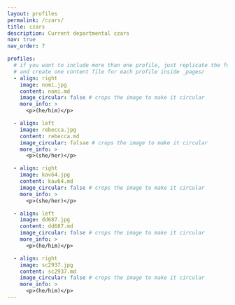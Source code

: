 ```yaml
---
layout: profiles
permalink: /czars/
title: czars
description: Current departmental czars
nav: true
nav_order: 7

profiles:
  # if you want to include more than one profile, just replicate the following block
  # and create one content file for each profile inside _pages/
  - align: right
    image: nomi.jpg
    content: nomi.md
    image_circular: false # crops the image to make it circular
    more_info: >
      <p>(he/him)</p>

  - align: left
    image: rebecca.jpg
    content: rebecca.md
    image_circular: falsae # crops the image to make it circular
    more_info: >
      <p>(she/her)</p>

  - align: right
    image: kav64.jpg
    content: kav64.md
    image_circular: false # crops the image to make it circular
    more_info: >
      <p>(she/her)</p>

  - align: left
    image: dd687.jpg
    content: dd687.md
    image_circular: false # crops the image to make it circular
    more_info: >
      <p>(he/him)</p>

  - align: right
    image: sc2937.jpg
    content: sc2937.md
    image_circular: false # crops the image to make it circular
    more_info: >
      <p>(he/him)</p>
---
```

